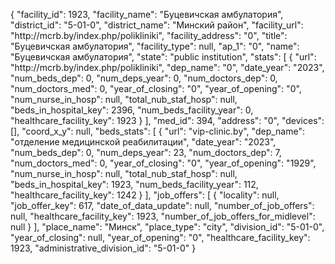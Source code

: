 {
    "facility_id": 1923,
    "facility_name": "Буцевичская амбулатория",
    "district_id": "5-01-0",
    "district_name": "Минский район",
    "facility_url": "http:\/\/mcrb.by\/index.php\/polikliniki",
    "facility_address": "0",
    "title": "Буцевичская амбулатория",
    "facility_type": null,
    "ap_1": "0",
    "name": "Буцевичская амбулатория",
    "state": "public institution",
    "stats": [
        {
            "url": "http:\/\/mcrb.by\/index.php\/polikliniki",
            "dep_name": "0",
            "date_year": "2023",
            "num_beds_dep": 0,
            "num_deps_year": 0,
            "num_doctors_dep": 0,
            "num_doctors_med": 0,
            "year_of_closing": "0",
            "year_of_opening": "0",
            "num_nurse_in_hosp": null,
            "total_nub_staf_hosp": null,
            "beds_in_hospital_key": 2396,
            "num_beds_facility_year": 0,
            "healthcare_facility_key": 1923
        }
    ],
    "med_id": 394,
    "address": "0",
    "devices": [],
    "coord_x_y": null,
    "beds_stats": [
        {
            "url": "vip-clinic.by",
            "dep_name": "отделение медицинской реабилитации",
            "date_year": "2023",
            "num_beds_dep": 0,
            "num_deps_year": 23,
            "num_doctors_dep": 7,
            "num_doctors_med": 0,
            "year_of_closing": "0",
            "year_of_opening": "1929",
            "num_nurse_in_hosp": null,
            "total_nub_staf_hosp": null,
            "beds_in_hospital_key": 1923,
            "num_beds_facility_year": 112,
            "healthcare_facility_key": 1242
        }
    ],
    "job_offers": [
        {
            "locality": null,
            "job_offer_key": 617,
            "date_of_data_update": null,
            "number_of_job_offers": null,
            "healthcare_facility_key": 1923,
            "number_of_job_offers_for_midlevel": null
        }
    ],
    "place_name": "Минск",
    "place_type": "city",
    "division_id": "5-01-0",
    "year_of_closing": null,
    "year_of_opening": "0",
    "healthcare_facility_key": 1923,
    "administrative_division_id": "5-01-0"
}